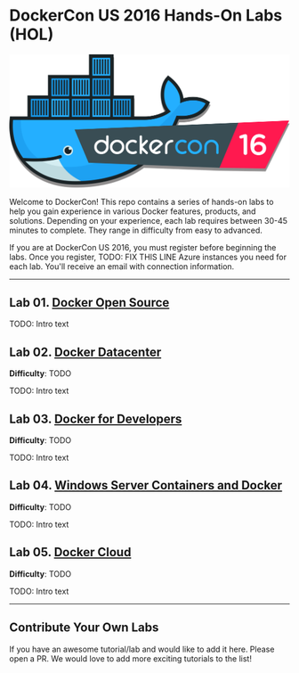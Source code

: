 # DockerCon US 2016 Hands-On Labs (HOL)

![dcus2016](images/dockercon.png)

Welcome to DockerCon! This repo contains a series of hands-on labs to help you gain experience in various Docker features, products, and solutions. Depending on your experience, each lab requires between 30-45 minutes to complete. They range in difficulty from easy to advanced.

If you are at DockerCon US 2016, you must register before beginning the labs. Once you register, TODO: FIX THIS LINE Azure instances you need for each lab. You'll receive an email with connection information.

---

## Lab 01. [Docker Open Source](https://github.com/docker/dcus-hol-2016/tree/master/open-source)

TODO: Intro text

## Lab 02. [Docker Datacenter](https://github.com/docker/dcus-hol-2016/tree/master/docker-datacenter)
**Difficulty**: TODO

TODO: Intro text

## Lab 03. [Docker for Developers](https://github.com/docker/dcus-hol-2016/tree/master/docker-developer)
**Difficulty**: TODO

TODO: Intro text

## Lab 04. [Windows Server Containers and Docker](https://github.com/docker/dcus-hol-2016/tree/master/windows-containers)
**Difficulty**: TODO

TODO: Intro text

## Lab 05. [Docker Cloud](https://github.com/docker/dcus-hol-2016/tree/master/docker-cloud)
**Difficulty**: TODO

TODO: Intro text

---

## Contribute Your Own Labs

If you have an awesome tutorial/lab and would like to add it here. Please open a PR. We would love to add more exciting tutorials to the list!
